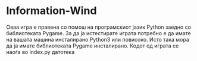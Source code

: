 # Information-Wind

Оваа игра е правена со помош на програмскиот јазик Python заедно со библиотеката Pygame. 
За да ја истестирате играта потребно е да имате на вашата машина инсталирано Python3 или повисоко.
Исто така мора да ја имате библиотеката Pygame инсталирано.
Кодот од играта се наоѓа во index.py датотека
